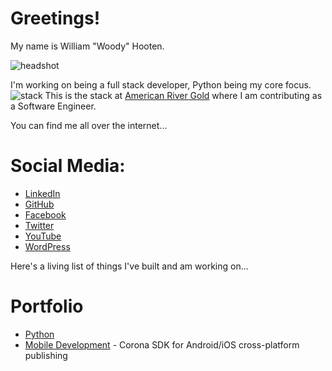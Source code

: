 <head>
	<link rel="shortcut icon" type="image/x-icon" href="favicon.ico">
</head>

# Greetings!

My name is William "Woody" Hooten.

![headshot](https://i.imgur.com/MaRaAhW.png) 

I'm working on being a full stack developer, Python being my core focus. 
![stack](https://i.imgur.com/YsX0q6x.png)
This is the stack at [American River Gold](www.americanrivergold.com) where I am contributing as a Software Engineer.

You can find me all over the internet...
# Social Media:

- [LinkedIn](https://www.linkedin.com/in/williamphooten)
- [GitHub](https://www.github.com/frymatic)
- [Facebook](https://www.facebook.com/WoodHoot)
- [Twitter](https://www.twitter.com/WoodHoot)
- [YouTube](https://www.youtube.com/channel/UCS03esOnKDT7d-HMG_HFKnQ)
- [WordPress](https://woodhoot.wordpress.com/)

Here's a living list of things I've built and am working on...
# Portfolio
- [Python](python.md)
- [Mobile Development](mobile.md) - Corona SDK for Android/iOS cross-platform publishing
<!-- For anyone paying attention:
- ![Maestro](https://i.imgur.com/eUcUftE.png)ƒrymatic
	- [SoundCloud](https://soundcloud.com/mofrymatic)
	- [Twitter](https://twitter.com/mofrymatic)
	- [TensorFlow Community](https://www.twitter.com/TensorFlo)
- [ßrazen 5tudios](https://twitter.com/Brazen5tudios)
	- [Slack](https://brazen5tudios.slack.com/)
	- [MAR5](https://www.facebook.com/events/251726375236944/)
	- [RED EYE](https://www.facebook.com/groups/REDEYEGAME/)
-->
